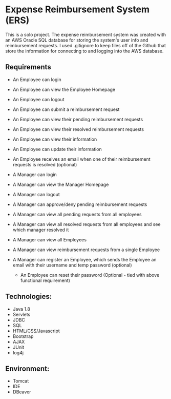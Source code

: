 # Expense Reimbursement System (ERS)

This is a solo project. The expense reimbursement system was created with an AWS Oracle SQL database for storing the system's user info and reimbursement requests. I used .gitignore to keep files off of the Github that store the information for connecting to and logging into the AWS database.

## Requirements
- An Employee can login
- An Employee can view the Employee Homepage
- An Employee can logout
- An Employee can submit a reimbursement request
- An Employee can view their pending reimbursement requests
- An Employee can view their resolved reimbursement requests
- An Employee can view their information
- An Employee can update their information
- An Employee receives an email when one of their reimbursement requests is resolved (optional)

- A Manager can login
- A Manager can view the Manager Homepage
- A Manager can logout
- A Manager can approve/deny pending reimbursement requests
- A Manager can view all pending requests from all employees
- A Manager can view all resolved requests from all employees and see which manager resolved it
- A Manager can view all Employees
- A Manager can view reimbursement requests from a single Employee
- A Manager can register an Employee, which sends the Employee an email with their username and temp password (optional)
     - An Employee can reset their password (Optional - tied with above functional requirement)

## Technologies:
- Java 1.8
- Servlets
- JDBC
- SQL
- HTML/CSS/Javascript
- Bootstrap
- AJAX
- JUnit
- log4j

## Environment:
- Tomcat
- IDE
- DBeaver
